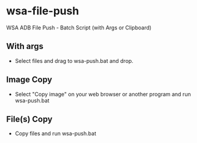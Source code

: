 # wsa-file-push
WSA ADB File Push - Batch Script (with Args or Clipboard)

## With args
- Select files and drag to wsa-push.bat and drop.

## Image Copy
- Select "Copy image" on your web browser or another program and run wsa-push.bat

## File(s) Copy
- Copy files and run wsa-push.bat
